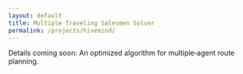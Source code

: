 ```yaml
---
layout: default
title: Multiple Traveling Salesmen Solver
permalink: /projects/hivemind/
---
```


<p>Details coming soon: An optimized algorithm for multiple‑agent route planning.</p>
